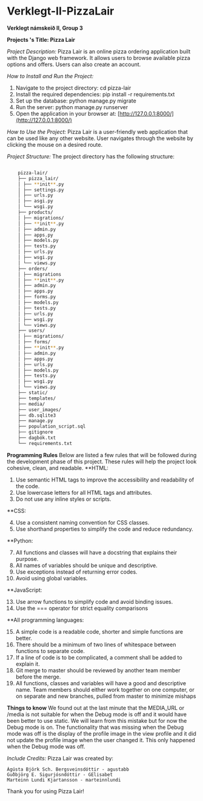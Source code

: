 # Verklegt-II-PizzaLair

**Verklegt námskeið II, Group 3**

**Projects 's Title: Pizza Lair**

_Project Description:_
Pizza Lair is an online pizza ordering application built with the Django web framework. It allows users to browse available pizza options and offers.
Users can also create an account.

_How to Install and Run the Project:_

1. Navigate to the project directory:
   cd pizza-lair
2. Install the required dependencies:
   pip install -r requirements.txt
3. Set up the database:
   python manage.py migrate
4. Run the server:
   python manage.py runserver
5. Open the application in your browser at: [http://127.0.0.1:8000/](http://127.0.0.1:8000/)

_How to Use the Project:_
Pizza Lair is a user-friendly web application that can be used like any other website. User navigates through the website by clicking the mouse on a desired route.

_Project Structure:_
The project directory has the following structure:

```bash

    pizza-lair/
    ├── pizza_lair/
    │ ├── **init**.py
    │ ├── settings.py
    │ ├── urls.py
    │ ├── asgi.py
    │ └── wsgi.py
    ├── products/
    │ ├── migrations/
    │ ├── **init**.py
    │ ├── admin.py
    │ ├── apps.py
    │ ├── models.py
    │ ├── tests.py
    │ ├── urls.py
    │ ├── wsgi.py
    │ └── views.py
    ├── orders/
    │ ├── migrations
    │ ├── **init**.py
    │ ├── admin.py
    │ ├── apps.py
    │ ├── forms.py
    │ ├── models.py
    │ ├── tests.py
    │ ├── urls.py
    │ ├── wsgi.py
    │ └── views.py
    ├── users/
    │ ├── migrations/
    │ ├── forms/
    │ ├── **init**.py
    │ ├── admin.py
    │ ├── apps.py
    │ ├── urls.py
    │ ├── models.py
    │ ├── tests.py
    │ ├── wsgi.py
    │ └── views.py
    ├── static/
    ├── templates/
    ├── media/
    ├── user_images/
    ├── db.sqlite3
    ├── manage.py
    ├── population_script.sql
    ├── gitignore
    ├── dagbók.txt
    └── requirements.txt
```

**Programming Rules**
Below are listed a few rules that will be followed during the development phase of this
project. These rules will help the project look cohesive, clean, and readable.
\*\*HTML:

1.  Use semantic HTML tags to improve the accessibility and readability of the code.
2.  Use lowercase letters for all HTML tags and attributes.
3.  Do not use any inline styles or scripts.

\*\*CSS:

4.  Use a consistent naming convention for CSS classes.
5.  Use shorthand properties to simplify the code and reduce redundancy.

\*\*Python:

7.  All functions and classes will have a docstring that explains their purpose.
8.  All names of variables should be unique and descriptive.
9.  Use exceptions instead of returning error codes.
10. Avoid using global variables.

\*\*JavaScript:

13. Use arrow functions to simplify code and avoid binding issues.
14. Use the === operator for strict equality comparisons

\*\*All programming languages:

15. A simple code is a readable code, shorter and simple functions are better.
16. There should be a minimum of two lines of whitespace between functions to
    separate code.
17. If a line of code is to be complicated, a comment shall be added to explain it.
18. Git merge to master should be reviewed by another team member before the
    merge.
19. All functions, classes and variables will have a good and descriptive name.
    Team members should either work together on one computer, or on separate and
    new branches, pulled from master to minimize mishaps

**Things to know**
We found out at the last minute that the MEDIA_URL or /media is not suitable for when the Debug mode is off and it would have been better to use static.
We will learn from this mistake but for now the Debug mode is on.
The functionality that was missing when the Debug mode was off is the display of the profile image in the view profile and it did not update the profile image when the user changed it.
This only happened when the Debug mode was off.

_Include Credits:_
Pizza Lair was created by:

    Ágústa Björk Sch. Bergsveinsdóttir - agustabb
    Guðbjörg E. Sigurjósndóttir - GElisabet
    Marteinn Lundi Kjartansson - marteinnlundi

Thank you for using Pizza Lair!
